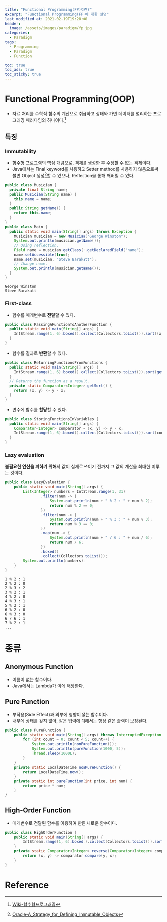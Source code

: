 ```yaml
---
title: "Functional Programming(FP)이란?"
excerpt: "Functional Programming(FP)에 대한 설명"
last_modified_at: 2021-02-19T19:28:00
header:
  image: /assets/images/paradigm/fp.jpg
categories:
  - Paradigm
tags:
  - Programming
  - Paradigm
  - Function

toc: true
toc_ads: true
toc_sticky: true
---
```

# Functional Programming(OOP)
- 자료 처리를 수학적 함수의 계산으로 취급하고 상태와 가변 데이터를 멀리하는 프로그래밍 패러다임의 하나이다.[^Functional]

## 특징

### Immutability
- 함수형 프로그램의 핵심 개념으로, 객체를 생성한 후 수정할 수 없는 객체이다.
- Java에서는 Final keyword를 사용하고 Setter method를 사용하지 않음으로써 불변 Object 생성[^JavaImmutable]할 수 있으나, Reflection을 통해 깨버릴 수 있다.

```java
public class Musician {
  private final String name;
  public Musician(String name) {
    this.name = name;
  }
  public String getName() {
    return this.name;
  }
}
public class Main {
  public static void main(String[] args) throws Exception {
    Musician musician = new Musician("George Winston");
    System.out.println(musician.getName());
    // Using reflection.
    Field name = musician.getClass().getDeclaredField("name");
    name.setAccessible(true);
    name.set(musician, "Steve Barakatt");
    // Change name.
    System.out.println(musician.getName());
  }
}
```
```text
George Winston
Steve Barakatt
```

### First-class
- 함수를 매개변수로 <b>전달</b>할 수 있다.

```java
public class PassingAFunctionToAnotherFunction {
  public static void main(String[] args) {
    IntStream.range(1, 6).boxed().collect(Collectors.toList()).sort((x, y) -> y - x);
  }
}
```
- 함수를 결과로 <b>반환</b>할 수 있다.

```java
public class ReturningFunctionsFromFunctions {
  public static void main(String[] args) {
    IntStream.range(1, 6).boxed().collect(Collectors.toList()).sort(getSort());
  }
  // Returns the function as a result.
  private static Comparator<Integer> getSort() {
    return (x, y) -> y - x;
  }
}
```
- 변수에 함수를 <b>할당</b>할 수 있다.

```java
public class StoringFunctionsInVariables {
  public static void main(String[] args) {
    Comparator<Integer> comparator = (x, y) -> y - x;
    IntStream.range(1, 6).boxed().collect(Collectors.toList()).sort(comparator);
  }
}
```

### Lazy evaluation
<b>불필요한 연산을 피하기 위해서</b> 값이 실제로 쓰이기 전까지 그 값의 계산을 최대한 미루는 것이다.

```java
public class LazyEvaluation {
	public static void main(String[] args) {
		List<Integer> numbers = IntStream.range(1, 31)
				.filter(num -> {
					System.out.println(num + " % 2 : " + num % 2);
					return num % 2 == 0;	
				})
				.filter(num -> {
					System.out.println(num + " % 3 : " + num % 3);
					return num % 3 == 0;
				})
				.map(num -> {
					System.out.println(num + " / 6 : " + num / 6);
					return num / 6;
				})
				.boxed()
				.collect(Collectors.toList());
		System.out.println(numbers);
	}
}
```
```
1 % 2 : 1
2 % 2 : 0
2 % 3 : 2
3 % 2 : 1
4 % 2 : 0
4 % 3 : 1
5 % 2 : 1
6 % 2 : 0
6 % 3 : 0
6 / 6 : 1
7 % 2 : 1
...
```

# 종류

## Anonymous Function
- 이름이 없는 함수이다.
- Java에서는 Lambda가 이에 해당한다.

## Pure Function
- 부작용(Side Effect)과 외부에 영향이 없는 함수이다.
- 내부에 상태를 갖지 않아, 같은 입력에 대해서는 항상 같은 출력이 보장된다.

```java
public class PureFunction {
	public static void main(String[] args) throws InterruptedException {
		for (int count = 0; count < 5; count++) {
			System.out.println(nonPureFunction());
			System.out.println(pureFunction(1000, 5));
			Thread.sleep(1000L);
		}
	}
	private static LocalDateTime nonPureFunction() {
		return LocalDateTime.now();
	}
	private static int pureFunction(int price, int num) {
		return price * num;
	}
}
```

## High-Order Function
- 매개변수로 전달된 함수를 이용하여 만든 새로운 함수이다.

```java
public class HighOrderFunction {
	public static void main(String[] args) {
		IntStream.range(1, 6).boxed().collect(Collectors.toList()).sort(reverse((x, y) -> x - y));
	}
	private static Comparator<Integer> reverse(Comparator<Integer> comparator) {
		return (x, y) -> comparator.compare(y, x);
	}
}
```

# Reference
[^Functional]: [Wiki-함수형프로그래밍](https://ko.wikipedia.org/wiki/%ED%95%A8%EC%88%98%ED%98%95_%ED%94%84%EB%A1%9C%EA%B7%B8%EB%9E%98%EB%B0%8D)
[^JavaImmutable]: [Oracle-A_Strategy_for_Defining_Immutable_Objects](https://docs.oracle.com/javase/tutorial/essential/concurrency/imstrat.html)